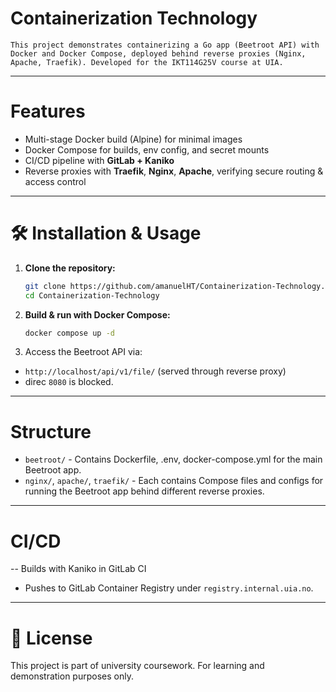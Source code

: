 # Containerization Technology
    
    This project demonstrates containerizing a Go app (Beetroot API) with Docker and Docker Compose, deployed behind reverse proxies (Nginx, Apache, Traefik). Developed for the IKT114G25V course at UIA.
---

# Features

- Multi-stage Docker build (Alpine) for minimal images
- Docker Compose for builds, env config, and secret mounts
- CI/CD pipeline with **GitLab + Kaniko**
- Reverse proxies with **Traefik**, **Nginx**, **Apache**, verifying secure routing & access control

---

# 🛠 Installation & Usage

1. **Clone the repository:**

    ```bash
    git clone https://github.com/amanuelHT/Containerization-Technology.git
    cd Containerization-Technology
    ```

2. **Build & run with Docker Compose:**

    ```bash
    docker compose up -d
    ```

3. Access the Beetroot API via:

- `http://localhost/api/v1/file/` (served through reverse proxy)
- direc `8080` is blocked.

---

# Structure

- `beetroot/` - Contains Dockerfile, .env, docker-compose.yml for the main Beetroot app.
- `nginx/`, `apache/`, `traefik/` - Each contains Compose files and configs for running the Beetroot app behind different reverse proxies.

---

# CI/CD

-- Builds with Kaniko in GitLab CI
- Pushes to GitLab Container Registry under `registry.internal.uia.no`.

---


# 📜 License

This project is part of university coursework. For learning and demonstration purposes only.

